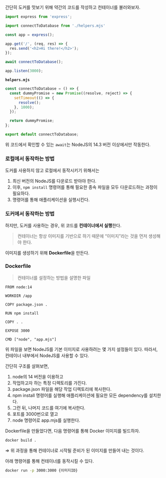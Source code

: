 간단히 도커를 맛보기 위해 약간의 코드를 작성하고 컨테이너를 불러와보자. 

```jsx
import express from 'express';

import connectToDatabase from './helpers.mjs'

const app = express();

app.get('/', (req, res) => {
  res.send('<h2>Hi there!</h2>');
});

await connectToDatabase();

app.listen(3000);
```

**`helpers.mjs`**

```jsx
const connectToDatabase = () => {
  const dummyPromise = new Promise((resolve, reject) => {
    setTimeout(() => {
      resolve();
    }, 1000);
  });

  return dummyPromise;
};

export default connectToDatabase;
```

위 코드에서 확인할 수 있는 `await`는 NodeJS의 14.3 버전 이상에서만 작동한다. 

### 로컬에서 동작하는 방법

도커를 사용하지 않고 로컬에서 동작시키기 위해서는

1. 최신 버전의 NodeJS를 다운로드 받아야 한다. 
2. 이후, `npm install` 명령어를 통해 필요한 종속 파일을 모두 다운로드하는 과정이 필요하다. 
3. 명령어를 통해 애플리케이션을 실행시킨다. 

### 도커에서 동작하는 방법

하지만, 도커를 사용하는 경우, 위 코드를 **컨테이너에서 실행**한다. 

> 컨테이너는 항상 이미지를 기반으로 하기 때문에 “이미지”라는 것을 먼저 생성해야 한다.
> 

이미지를 생성하기 위해 **Dockerfile**을 만든다.

### Dockerfile

> 컨테이너를 설정하는 방법을 설명한 파일
> 

```docker
FROM node:14

WORKDIR /app

COPY package.json .

RUN npm install

COPY . .

EXPOSE 3000

CMD ["node", "app.mjs"]
```

위 파일을 보면 NodeJS를 기본 이미지로 사용하려는 몇 가지 설정들이 있다. 따라서, 컨테이너 내부에서 NodeJS를 사용할 수 있다. 

간단히 구조를 살펴보면,

1. node의 14 버전을 이용하고
2. 작업하고자 하는 특정 디렉토리를 가진다.
3. package.json 파일을 해당 작업 디렉토리에 복사한다. 
4. npm install 명령어를 실행해 애플리케이션에 필요한 모든 dependency를 설치한다. 
5. 그런 뒤, 나머지 코드를 여기에 복사한다. 
6. 포트를 3000번으로 열고
7. node 명령어로 app.mjs를 실행한다. 

Dockerfile을 만들었다면, 다음 명령어를 통해 Docker 이미지를 빌드하자.

```bash
docker build .
```

⇒ 위 과정을 통해 컨테이너로 시작될 준비가 된 이미지를 만들어 내는 것이다. 

아래 명령어를 통해 컨테이너를 동작시킬 수 있다. 

```bash
docker run -p 3000:3000 {이미지ID}
```